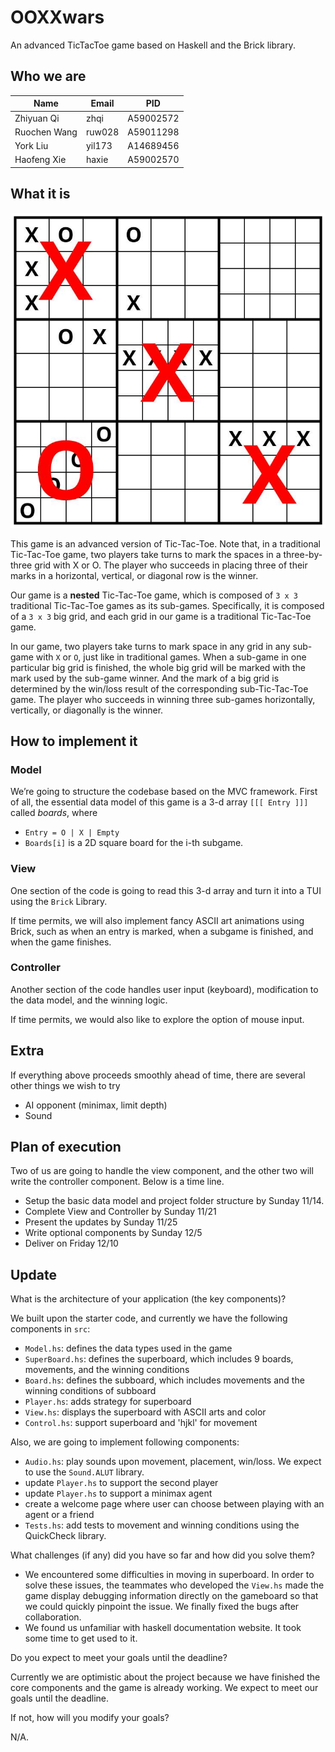 # OOXXwars

An advanced TicTacToe game based on Haskell and the Brick library.

## Who we are

| Name         | Email  | PID       |
| ------------ | ------ | --------- |
| Zhiyuan Qi   | zhqi   | A59002572 |
| Ruochen Wang | ruw028 | A59011298 |
| York Liu     | yil173 | A14689456 |
| Haofeng Xie  | haxie  | A59002570 |

## What it is

![](assets/demo.JPG)

This game is an advanced version of Tic-Tac-Toe. Note that, in a traditional Tic-Tac-Toe game, two players take turns to mark the spaces in a three-by-three grid with X or O. The player who succeeds in placing three of their marks in a horizontal, vertical, or diagonal row is the winner. 

Our game is a **nested** Tic-Tac-Toe game, which is composed of `3 x 3` traditional Tic-Tac-Toe games as its sub-games. Specifically, it is composed of a `3 x 3` big grid, and each grid in our game is a traditional Tic-Tac-Toe game. 

In our game, two players take turns to mark space in any grid in any sub-game with `X` or `O`, just like in traditional games. When a sub-game in one particular big grid is finished, the whole big grid will be marked with the mark used by the sub-game winner. And the mark of a big grid is determined by the win/loss result of the corresponding sub-Tic-Tac-Toe game. The player who succeeds in winning three sub-games horizontally, vertically, or diagonally is the winner.

## How to implement it

### Model

We’re going to structure the codebase based on the MVC framework. First of all, the essential data model of this game is a 3-d array `[[[ Entry ]]]` called *boards*, where 

- `Entry = O | X | Empty`
- `Boards[i]` is a 2D square board for the i-th subgame. 

### View

One section of the code is going to read this 3-d array and turn it into a TUI using the `Brick` Library. 

If time permits, we will also implement fancy ASCII art animations using Brick, such as when an entry is marked, when a subgame is finished, and when the game finishes.

### Controller

Another section of the code handles user input (keyboard), modification to the data model, and the winning logic. 

If time permits, we would also like to explore the option of mouse input.

## Extra

If everything above proceeds smoothly ahead of time, there are several other things we wish to try

- AI opponent (minimax, limit depth)
- Sound

## Plan of execution

Two of us are going to handle the view component, and the other two will write the controller component. Below is a time line.

- Setup the basic data model and project folder structure by Sunday 11/14.
- Complete View and Controller by Sunday 11/21
- Present the updates by Sunday 11/25
- Write optional components by Sunday 12/5
- Deliver on Friday 12/10

## Update

What is the architecture of your application (the key components)?

We built upon the starter code, and currently we have the following components in `src`:
- `Model.hs`: defines the data types used in the game
- `SuperBoard.hs`: defines the superboard, which includes 9 boards, movements, and the winning conditions
- `Board.hs`: defines the subboard, which includes movements and the winning conditions of subboard
- `Player.hs`: adds strategy for superboard
- `View.hs`: displays the superboard with ASCII arts and color 
- `Control.hs`: support superboard and 'hjkl' for movement

Also, we are going to implement following components:
- `Audio.hs`: play sounds upon movement, placement, win/loss. We expect to use the `Sound.ALUT` library.
- update `Player.hs` to support the second player
- update `Player.hs` to support a minimax agent
- create a welcome page where user can choose between playing with an agent or a friend
- `Tests.hs`: add tests to movement and winning conditions using the QuickCheck library.

What challenges (if any) did you have so far and how did you solve them?

- We encountered some difficulties in moving in superboard. In order to solve these issues, the teammates who developed the `View.hs` made the game display debugging information directly on the gameboard so that we could quickly pinpoint the issue. We finally fixed the bugs after collaboration.
- We found us unfamiliar with haskell documentation website. It took some time to get used to it.

Do you expect to meet your goals until the deadline?

Currently we are optimistic about the project because we have finished the core components and the game is already working. We expect to meet our goals until the deadline.

If not, how will you modify your goals?

N/A.